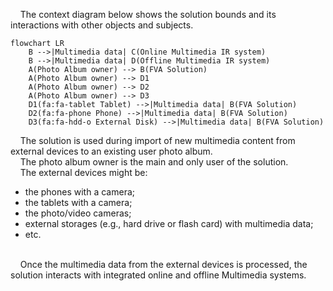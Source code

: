 &nbsp;&nbsp;&nbsp; The context diagram below shows the solution bounds and its interactions with other objects and subjects.

```mermaid
flowchart LR
    B -->|Multimedia data| C(Online Multimedia IR system)
    B -->|Multimedia data| D(Offline Multimedia IR system)
    A(Photo Album owner) --> B(FVA Solution)
    A(Photo Album owner) --> D1
    A(Photo Album owner) --> D2
    A(Photo Album owner) --> D3
    D1(fa:fa-tablet Tablet) -->|Multimedia data| B(FVA Solution)
    D2(fa:fa-phone Phone) -->|Multimedia data| B(FVA Solution)
    D3(fa:fa-hdd-o External Disk) -->|Multimedia data| B(FVA Solution)
```
&nbsp;&nbsp;&nbsp; The solution is used during import of new multimedia content from external devices to an existing user photo album. 
</br>
&nbsp;&nbsp;&nbsp; The photo album owner is the main and only user of the solution. 
</br>
&nbsp;&nbsp;&nbsp; The external devices might be: 
* the phones with a camera; 
* the tablets with a camera; 
* the photo/video cameras;
* external storages (e.g., hard drive or flash card) with multimedia data;
* etc.
</br> 
&nbsp;&nbsp;&nbsp; Once the multimedia data from the external devices is processed, the solution interacts with integrated online and offline Multimedia systems.
